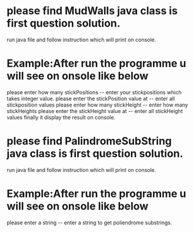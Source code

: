 # please find MudWalls java class is first question solution.
run java file and follow instruction which will print on console.

# Example:After run the programme u will see on onsole like below
please enter how many stickPositions -- enter your stickpositions which takes integer value.
please enter the stickPosition value at -- enter all stickposition values
please enter how many stickHeight -- enter how many stickHeights
please enter the stickHeight value at -- enter all stickHeight values
finally it display the result on console.

# please find PalindromeSubString java class is first question solution.
run java file and follow instruction which will print on console.

# Example:After run the programme u will see on onsole like below
please enter a string -- enter a string to get poliendrome substrings.
